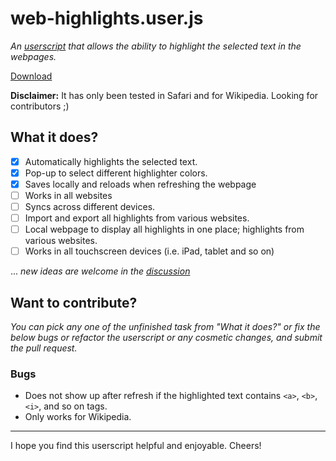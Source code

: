 # web-highlights.user.js
*An [userscript](https://en.wikipedia.org/wiki/Userscript) that allows the ability to highlight the selected text in the webpages.*

[Download](https://raw.githubusercontent.com/physicslog/web-highlighter.user.js/refs/heads/main/web-highlighter.user.js)

**Disclaimer:** It has only been tested in Safari and for Wikipedia. Looking for contributors ;)

## What it does?

- [x] Automatically highlights the selected text.
- [x] Pop-up to select different highlighter colors.
- [x] Saves locally and reloads when refreshing the webpage
- [ ] Works in all websites
- [ ] Syncs across different devices.
- [ ] Import and export all highlights from various websites.
- [ ] Local webpage to display all highlights in one place; highlights from various websites.
- [ ] Works in all touchscreen devices (i.e. iPad, tablet and so on)

... *new ideas are welcome in the [discussion](https://github.com/physicslog/web-highlighter.user.js/discussions/)*

## Want to contribute?
*You can pick any one of the unfinished task from "What it does?" or fix the below bugs or refactor the userscript or any cosmetic changes, and submit the pull request.*

### Bugs
- Does not show up after refresh if the highlighted text contains `<a>`, `<b>`, `<i>`, and so on tags.
- Only works for Wikipedia.

---

I hope you find this userscript helpful and enjoyable. Cheers! 
